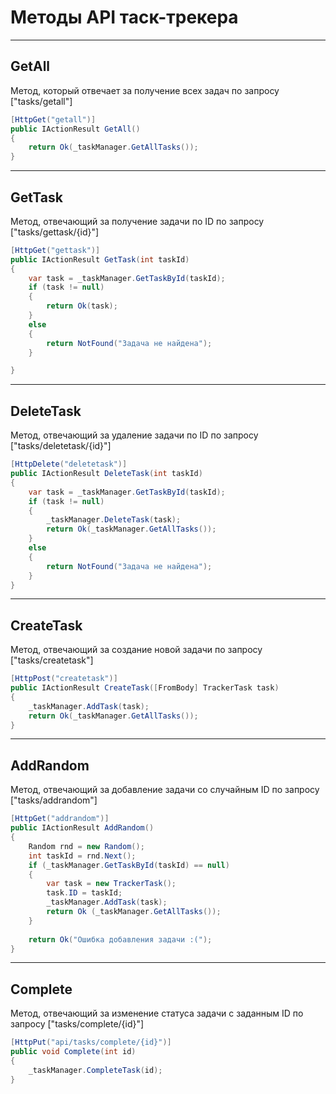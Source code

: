 # Методы API таск-трекера
---
## GetAll

Метод, который отвечает за получение всех задач по запросу ["tasks/getall"]

```c#
[HttpGet("getall")]
public IActionResult GetAll()
{
    return Ok(_taskManager.GetAllTasks());
}
```
---
## GetTask

Метод, отвечающий за получение задачи по ID по запросу ["tasks/gettask/{id}"]

```c#
[HttpGet("gettask")]
public IActionResult GetTask(int taskId)
{
    var task = _taskManager.GetTaskById(taskId);
    if (task != null)
    {
        return Ok(task);
    }
    else
    {
        return NotFound("Задача не найдена");
    }

}
```
---
## DeleteTask

Метод, отвечающий за удаление задачи по ID по запросу ["tasks/deletetask/{id}"]
```c#
[HttpDelete("deletetask")]
public IActionResult DeleteTask(int taskId)
{
    var task = _taskManager.GetTaskById(taskId);
    if (task != null)
    {
        _taskManager.DeleteTask(task);
        return Ok(_taskManager.GetAllTasks());
    }
    else
    {
        return NotFound("Задача не найдена");
    }
}
```
---
## CreateTask

Метод, отвечающий за создание новой задачи по запросу ["tasks/createtask"]

```c#
[HttpPost("createtask")]
public IActionResult CreateTask([FromBody] TrackerTask task)
{
    _taskManager.AddTask(task);
    return Ok(_taskManager.GetAllTasks());
}
```
---
## AddRandom

Метод, отвечающий за добавление задачи со случайным ID по запросу ["tasks/addrandom"]

```c#
[HttpGet("addrandom")]
public IActionResult AddRandom()
{
    Random rnd = new Random();
    int taskId = rnd.Next();
    if (_taskManager.GetTaskById(taskId) == null)
    {
        var task = new TrackerTask();
        task.ID = taskId;
        _taskManager.AddTask(task);
        return Ok (_taskManager.GetAllTasks());
    }
    
    return Ok("Ошибка добавления задачи :(");
}
```
---
## Complete

Метод, отвечающий за изменение статуса задачи с заданным  ID по запросу ["tasks/complete/{id}"]

```c#
[HttpPut("api/tasks/complete/{id}")]
public void Complete(int id)
{
    _taskManager.CompleteTask(id);
}    
```